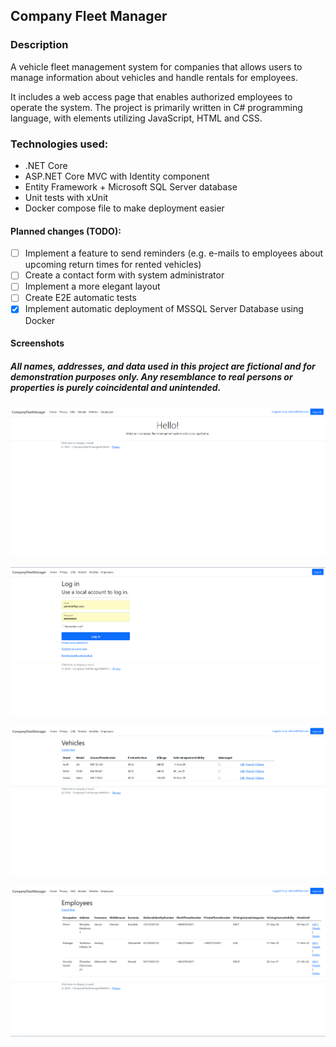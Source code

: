 ## Company Fleet Manager

### Description

A vehicle fleet management system for companies that allows users to manage information about vehicles and handle rentals for employees. 

It includes a web access page that enables authorized employees to operate the system. The project is primarily written in C# programming language, with elements utilizing JavaScript, HTML and CSS. 

### Technologies used:
- .NET Core
- ASP.NET Core MVC with Identity component
- Entity Framework + Microsoft SQL Server database
- Unit tests with xUnit
- Docker compose file to make deployment easier

#### Planned changes (TODO):
- [ ] Implement a feature to send reminders (e.g. e-mails to employees about upcoming return times for rented vehicles)
- [ ] Create a contact form with system administrator
- [ ] Implement a more elegant layout
- [ ] Create E2E automatic tests
- [x] Implement automatic deployment of MSSQL Server Database using Docker

#### Screenshots  

##### All names, addresses, and data used in this project are fictional and for demonstration purposes only. Any resemblance to real persons or properties is purely coincidental and unintended.


![Screenshot 1 - Home](/res/home.png?raw=true "Home")  

![Screenshot 2 - Login](/res/login.png?raw=true "Login")  

![Screenshot 3 - Vehicles](/res/vehicles.png?raw=true "Vehicles")  

![Screenshot 4 - Employees](/res/employees.png?raw=true "Employees")